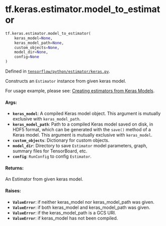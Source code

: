 <div itemscope itemtype="http://developers.google.com/ReferenceObject">
<meta itemprop="name" content="tf.keras.estimator.model_to_estimator" />
<meta itemprop="path" content="Stable" />
</div>

# tf.keras.estimator.model_to_estimator

``` python
tf.keras.estimator.model_to_estimator(
    keras_model=None,
    keras_model_path=None,
    custom_objects=None,
    model_dir=None,
    config=None
)
```



Defined in [`tensorflow/python/estimator/keras.py`](https://www.tensorflow.org/code/tensorflow/python/estimator/keras.py).

Constructs an `Estimator` instance from given keras model.

For usage example, please see:
[Creating estimators from Keras
Models](https://tensorflow.org/guide/estimators#model_to_estimator).

#### Args:

* <b>`keras_model`</b>: A compiled Keras model object. This argument is mutually
    exclusive with `keras_model_path`.
* <b>`keras_model_path`</b>: Path to a compiled Keras model saved on disk, in HDF5
    format, which can be generated with the `save()` method of a Keras model.
    This argument is mutually exclusive with `keras_model`.
* <b>`custom_objects`</b>: Dictionary for custom objects.
* <b>`model_dir`</b>: Directory to save `Estimator` model parameters, graph, summary
    files for TensorBoard, etc.
* <b>`config`</b>: `RunConfig` to config `Estimator`.


#### Returns:

An Estimator from given keras model.


#### Raises:

* <b>`ValueError`</b>: if neither keras_model nor keras_model_path was given.
* <b>`ValueError`</b>: if both keras_model and keras_model_path was given.
* <b>`ValueError`</b>: if the keras_model_path is a GCS URI.
* <b>`ValueError`</b>: if keras_model has not been compiled.